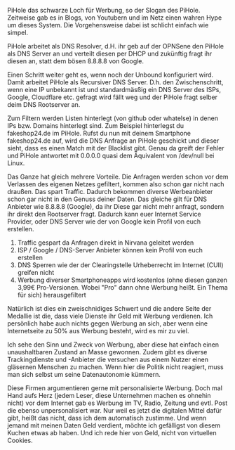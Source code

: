 PiHole das schwarze Loch für Werbung, so der Slogan des PiHole. Zeitweise gab es in Blogs, von Youtubern und im Netz einen wahren Hype um dieses System. Die Vorgehensweise dabei ist schlicht einfach wie simpel.

PiHole arbeitet als DNS Resolver, d.H. ihr geb auf der OPNSene den PiHole als DNS Server an und verteilt diesen per DHCP und zukünftig fragt ihr diesen an, statt dem bösen 8.8.8.8 von Google.

Einen Schritt weiter geht es, wenn noch der Unbound konfiguriert wird. Damit arbeitet PiHole als Recursiver DNS Server. D.h. den Zwischenschritt, wenn eine IP unbekannt ist und standardmäsßig ein DNS Server des ISPs, Google, Cloudflare etc. gefragt wird fällt weg und der PiHole fragt selber deim DNS Rootserver an.

Zum Filtern werden Listen hinterlegt (von github oder whatelse) in denen IPs bzw. Domains hinterlegt sind. Zum Beispiel hinterlegst du fakeshop24.de im PiHole. Rufst du nun mit deinem Smartphone fakeshop24.de auf, wird die DNS Anfrage an PiHole geschickt und dieser sieht, dass es einen Match mit der Blacklist gibt. Genau da greift der Fehler und PiHole antwortet mit 0.0.0.0 quasi dem Äquivalent von /dev/null bei Linux.

Das Ganze hat gleich mehrere Vorteile. Die Anfragen werden schon vor dem Verlassen des eigenen Netzes gefiltert, kommen also schon gar nicht nach draußen. Das spart Traffic. Dadurch bekommen diverse Werbeanbieter schon gar nicht in den Genuss deiner Daten. Das gleiche gilt für DNS Anbieter wie 8.8.8.8 (Google), da ihr Diese gar nicht mehr anfragt, sondern ihr direkt den Rootserver fragt. Dadurch kann euer Internet Service Provider, oder DNS Server wie der von Google kein Profil von euch erstellen.

1. Traffic gespart da Anfragen direkt in Nirvana geleitet werden
2. ISP / Google / DNS-Server Anbieter können kein Profil von euch erstellen
3. DNS Sperren wie der der Clearingstelle Urheberrecht im Internet (CUII) greifen nicht
4. Werbung diverser Smartphoneapps wird kostenlos (ohne diesen ganzen 3,99€ Pro-Versionen. Wobei "Pro" dann ohne Werbung heißt. Ein Thema für sich) herausgefiltert

Natürlich ist dies ein zweischnidiges Schwert und die andere Seite der Medallie ist die, dass viele Dienste ihr Geld mit Werbung verdienen. Ich persönlich habe auch nichts gegen Werbung an sich, aber wenn eine Internetseite zu 50% aus Werbung besteht, wird es mir zu viel.

Ich sehe den Sinn und Zweck von Werbung, aber diese hat einfach einen unaushaltbaren Zustand an Masse gewonnen. Zudem gibt es diverse Trackingdienste und -Anbieter die versuchen aus einem Nutzer einen gläsernen Menschen zu machen. Wenn hier die Politik nicht reagiert, muss man sich selbst um seine Datenautonomie kümmern.

Diese Firmen argumentieren gerne mit personalisierte Werbung. Doch mal Hand aufs Herz (jedem Leser, diese Unternehmen machen es ohnehin nicht) vor dem Internet gab es Werbung im TV, Radio, Zeitung und evtl. Post die ebenso unpersonalisiert war. Nur weil es jetzt die digitalen Mittel dafür gibt, heißt das nicht, dass ich dem automatisch zustimme. Und wenn jemand mit meinen Daten Geld verdient, möchte ich gefälligst von diesem Kuchen etwas ab haben. Und ich rede hier von Geld, nicht von virtuellen Cookies.
